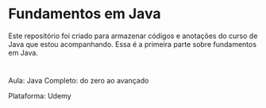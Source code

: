 # Fundamentos em Java
Este repositório foi criado para armazenar códigos e anotações do curso de Java que estou acompanhando. Essa é a primeira parte sobre fundamentos em Java.
#
<p> Aula: Java Completo: do zero ao avançado </p>
<p>Plataforma: Udemy </p>

